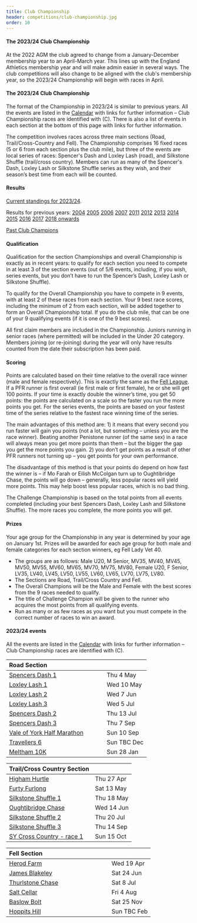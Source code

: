 ```yaml
---
title: Club Championship
header: competitions/club-championship.jpg
order: 10
---
```

#### The 2023/24 Club Championship

A﻿t the 2022 AGM the club agreed to change from a January-December membership year to an April-March year.  This lines up with the England Athletics membership year and will make admin easier in several ways. T﻿he club competitions will also change to be aligned with the club's membership year, so the 2023/24 Championship will begin with races in April.

#### The 2023/24 Club Championship

The format of the Championship in 2023/24 is similar to previous years. All the events are listed in the [Calendar](https://pfrac.co.uk/calendar) with links for further information – Club Championship races are identified with (C). There is also a list of events in each section at the bottom of this page with links for further information.

The competition involves races across three main sections (Road, Trail/Cross-Country and Fell). The Championship comprises 16 fixed races (5 or 6 from each section plus the club mile), but three of the events are local series of races: Spencer's Dash and Loxley Lash (road), and Silkstone Shuffle (trail/cross country). Members can run as many of the Spencer's Dash, Loxley Lash or Silkstone Shuffle series as they wish, and their season’s best time from each will be counted.

#### Results

[Current standings for 2023/24](http://results.pfrac.co.uk/championship-2023/challenge).

Results for previous years:
[2004](https://pfrac.co.uk/static/results/club-championship/championship-2004-results.xlsx)
[2005](https://pfrac.co.uk/static/results/club-championship/championship-2005-results.xlsx)
[2006](https://pfrac.co.uk/static/results/club-championship/championship-2006-results.xlsx)
[2007](https://pfrac.co.uk/static/results/club-championship/championship-2007-results.xlsx)
[2011](https://pfrac.co.uk/static/results/club-championship/championship-2011-results.pdf)
[2012](https://pfrac.co.uk/static/results/club-championship/championship-2012-results.pdf)
[2013](https://pfrac.co.uk/static/results/club-championship/championship-2013-results.pdf)
[2014](https://pfrac.co.uk/static/results/club-championship/championship-2014-results.pdf)
[2015](https://pfrac.co.uk/static/results/club-championship/championship-2015-results.pdf)
[2016](https://pfrac.co.uk/static/results/club-championship/championship-2016-results.pdf)
[2017](https://pfrac.co.uk/static/results/club-championship/championship-2017-results.pdf)
[2018 onwards](http://results.pfrac.co.uk)

[Past Club Champions](http://results.pfrac.co.uk/awards/)

#### Qualification

Qualification for the section Championships and overall Championship is exactly as in recent years: to qualify for each section you need to compete in at least 3 of the section events (out of 5/6 events, including, if you wish, series events, but you don’t have to run the Spencer’s Dash, Loxley Lash or Silkstone Shuffle).

To qualify for the Overall Championship you have to compete in 9 events, with at least 2 of these races from each section. Your 9 best race scores, including the minimum of 2 from each section, will be added together to form an Overall Championship total. If you do the club mile, that can be one of your 9 qualifying events (if it is one of the 9 best scores).

All first claim members are included in the Championship. Juniors running in senior races (where permitted) will be included in the Under 20 category. Members joining (or re-joining) during the year will only have results counted from the date their subscription has been paid.

#### Scoring

Points are calculated based on their time relative to the overall race winner (male and female respectively). This is exactly the same as the [Fell League](https://pfrac.co.uk/competitions/fell-league). If a PFR runner is first overall (ie first male or first female), he or she will get 100 points. If your time is exactly double the winner’s time, you get 50 points: the points are calculated on a scale so the faster you run the more points you get. For the series events, the points are based on your fastest time of the series relative to the fastest race winning time of the series.

The main advantages of this method are: 1) it means that every second you run faster will gain you points (not a lot, but something – unless you are the race winner). Beating another Penistone runner (of the same sex) in a race will always mean you get more points than them – but the bigger the gap you get the more points you gain. 2) you don’t get points as a result of other PFR runners not turning up – you get points for your own performance.

The disadvantage of this method is that your points do depend on how fast the winner is – if Mo Farah or Eilish McColgan turn up to Oughtibridge Chase, the points will go down – generally, less popular races will yield more points. This may help boost less popular races, which is no bad thing.

The Challenge Championship is based on the total points from all events completed (including your best Spencers Dash, Loxley Lash and Silkstone Shuffle). The more races you complete, the more points you will get.

#### Prizes

Your age group for the Championship in any year is determined by your age on January 1st. Prizes will be awarded for each age group for both male and female categories for each section winners, eg Fell Lady Vet 40.

- The groups are as follows: Male U20, M Senior, MV35, MV40, MV45, MV50, MV55, MV60, MV65, MV70, MV75, MV80, Female U20, F Senior, LV35, LV40, LV45, LV50, LV55, LV60, LV65, LV70, LV75, LV80.
- The Sections are Road, Trail/Cross Country and Fell.
- The Overall Champions will be the Male and Female with the best scores from the 9 races needed to qualify.
- The title of Challenge Champion will be given to the runner who acquires the most points from all qualifying events.
- Run as many or as few races as you want but you must compete in the correct number of races to win an award.

#### 2023/24 events

All the events are listed in the [Calendar](https://pfrac.co.uk/calendar) with links for further information – Club Championship races are identified with (C).

| Road Section &nbsp; &nbsp; &nbsp; &nbsp; &nbsp; &nbsp; &nbsp; &nbsp; &nbsp; &nbsp; &nbsp; &nbsp; &nbsp; &nbsp; &nbsp; &nbsp; &nbsp; |  |
| - | - |
| [Spencers Dash 1](https://racebest.com/races/972yw) | Thu 4 May |
| [Loxley Lash 1](https://www.sheffieldrunningclub.org.uk/racing/our-hosted-races/loxley-lash/) | Wed 10 May |
| [Loxley Lash 2](https://www.sheffieldrunningclub.org.uk/racing/our-hosted-races/loxley-lash/) | Wed 7 Jun |
| [Loxley Lash 3](https://www.sheffieldrunningclub.org.uk/racing/our-hosted-races/loxley-lash/) | Wed 5 Jul |
| [Spencers Dash 2](https://www.barnsleyac.co.uk/club-events/spencers-dash/) | Thu 13 Jul |
| [Spencers Dash 3](https://www.barnsleyac.co.uk/club-events/spencers-dash/) | Thu 7 Sep |
| [Vale of York Half Marathon](https://racebest.com/races/h894w) | Sun 10 Sep |
| [Travellers 6](https://www.denbydaleac.co.uk/travellers-6) | Sun TBC Dec |
| [Meltham 10K](https://https://www.runbritain.com/RaceDetail.aspx?eventid=7dbd08c95865&raceid=79b80bc05856) | Sun 28 Jan |

| Trail/Cross Country Section |  |
| - | - |
| [Higham Hurtle](http://www.barnsleyharriers.org.uk/index.php?option=com_content&view=article&id=104&Itemid=192) | Thu 27 Apr |
| [Furty Furlong](https://racebest.com/races/ykcew) | Sat 13 May |
| [Silkstone Shuffle 1](http://www.barnsleyharriers.org.uk/index.php?option=com_content&view=article&id=2&Itemid=109) | Thu 18 May |
| [Oughtibridge Chase](https://www.oughtibridgegala.org/the-tom-holmes-gala-chase) | Wed 14 Jun |
| [Silkstone Shuffle 2](http://www.barnsleyharriers.org.uk/index.php?option=com_content&view=article&id=2&Itemid=109) | Thu 20 Jul |
| [Silkstone Shuffle 3](http://www.barnsleyharriers.org.uk/index.php?option=com_content&view=article&id=2&Itemid=109) | Thu 14 Sep |
| [SY Cross Country - race 1](https://www.sycaa.org.uk/cross-country/) | Sun 15 Oct |

| Fell Section &nbsp; &nbsp; &nbsp; &nbsp; &nbsp; &nbsp; &nbsp; &nbsp; &nbsp; &nbsp; &nbsp; &nbsp; &nbsp; &nbsp; &nbsp; &nbsp; &nbsp; &nbsp; &nbsp; &nbsp; |  |
| - | - |
| [Herod Farm](https://www.fellrunner.org.uk/races/52a86ba5-059a-485c-a355-838f25f26e27) | Wed 19 Apr |
| [James Blakeley](https://www.fellrunner.org.uk/races/70092187-2285-423c-a0c8-9c66cbf0972c) | Sat 24 Jun |
| [Thurlstone Chase](https://pfrac.co.uk/races/thurlstone-chase) | Sat 8 Jul |
| [Salt Cellar](https://www.fellrunner.org.uk/races/e774172f-6aa8-47c8-8fd0-00af3da01346) | Fri 4 Aug |
| [Baslow Bolt](https://www.fellrunner.org.uk/races/681e9f80-d5ed-4c29-9314-4a23e3221885) | Sat 25 Nov |
| [Hoppits Hill](http://www.hoppits.co.uk/) | Sun TBC Feb |

